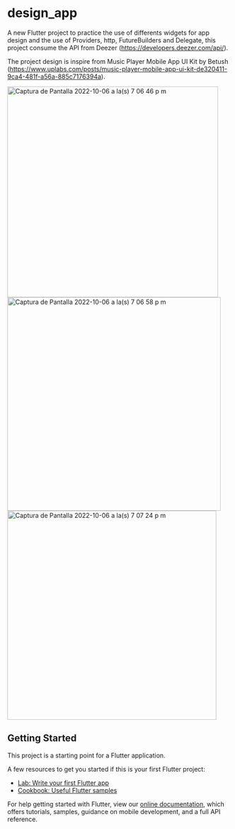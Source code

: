 # design_app

A new Flutter project to practice the use of differents widgets for app design and the use of Providers, http, FutureBuilders and Delegate, this project consume the API from Deezer (https://developers.deezer.com/api/).

The project design is inspire from Music Player Mobile App UI Kit by Betush (https://www.uplabs.com/posts/music-player-mobile-app-ui-kit-de320411-9ca4-481f-a56a-885c7176394a).

<img width="476" alt="Captura de Pantalla 2022-10-06 a la(s) 7 06 46 p m" src="https://user-images.githubusercontent.com/39147964/194439904-1ffd9da3-fa11-4169-b93c-3ed0d4de2832.png">

<img width="482" alt="Captura de Pantalla 2022-10-06 a la(s) 7 06 58 p m" src="https://user-images.githubusercontent.com/39147964/194439914-4d9c55b6-3cd9-4fc5-bb1d-33ec9fd26c7b.png">

<img width="472" alt="Captura de Pantalla 2022-10-06 a la(s) 7 07 24 p m" src="https://user-images.githubusercontent.com/39147964/194439923-4a2b7140-571f-4b4f-b394-3be70aa38de4.png">

## Getting Started

This project is a starting point for a Flutter application.

A few resources to get you started if this is your first Flutter project:

- [Lab: Write your first Flutter app](https://flutter.dev/docs/get-started/codelab)
- [Cookbook: Useful Flutter samples](https://flutter.dev/docs/cookbook)

For help getting started with Flutter, view our
[online documentation](https://flutter.dev/docs), which offers tutorials,
samples, guidance on mobile development, and a full API reference.
